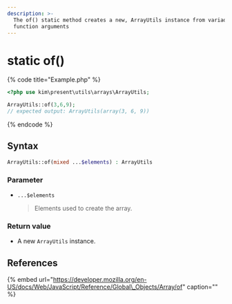 ```yaml
---
description: >-
  The of() static method creates a new, ArrayUtils instance from variadic
  function arguments
---
```


# static of\(\)

{% code title="Example.php" %}
```php
<?php use kim\present\utils\arrays\ArrayUtils;

ArrayUtils::of(3,6,9);
// expected output: ArrayUtils(array(3, 6, 9))
```
{% endcode %}

## Syntax

```php
ArrayUtils::of(mixed ...$elements) : ArrayUtils
```

### Parameter

* `...$elements` 

  > Elements used to create the array.

### Return value

* A new `ArrayUtils` instance.

## References

{% embed url="https://developer.mozilla.org/en-US/docs/Web/JavaScript/Reference/Global\_Objects/Array/of" caption="" %}

